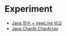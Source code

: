 # Experiment

- [Java 정수 + newLine 비교](/contents/2023-01/2023-01-31.md)
- [Java CharAt CharArray](/contents/2023-02/2023-02-04.md)
